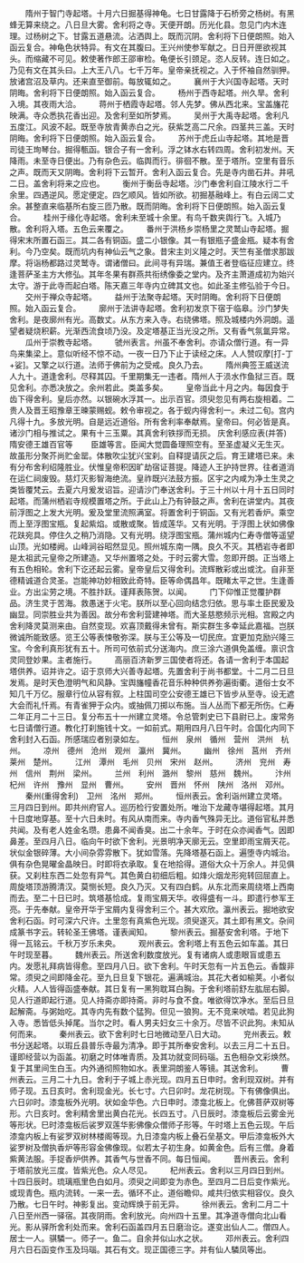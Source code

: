 <!-- { "loadSidebar": true } -->
　　隋州于智门寺起塔。十月六日掘基得神龟。七日甘露降于石桥旁之杨树。有黑蜂无算来绕之。八日旦大雾。舍利将之寺。天便开朗。历光化县。忽见门内木连理。过杨树之下。甘露五道悬流。沾洒舆上。既而沉阴。舍利将下日便朗照。始入函云复合。神龟色状特异。有文在其腹曰。王兴州使参军献之。日日开匣欲视其头。而缩藏不可见。敕使著作郎王邵审检。龟便长引颈足。恣人反转。连日如之。乃见有文在其头曰。上大王八八。七千万年。皇帝亲抚视之。入于怀袖自然驯狎。放诸宫沼及草内。还来直至御前。每放辄如之。
　　襄州于大兴国寺起塔。天时阴晦。舍利将下日便朗照。始入函云复合。
　　杨州于西寺起塔。州久旱。舍利入境。其夜雨大洽。
　　蒋州于栖霞寺起塔。邻人先梦。佛从西北来。宝盖旛花映满。寺众悉执花香出迎。及舍利至如所梦焉。
　　吴州于大禹寺起塔。舍利凡五度江。风波不起。既至寺放青黄赤白之光。获紫芝高二尺余。四茎共三盖。天时阴晦。舍利将下日便朗照。始入函云复合。
　　苏州于虎丘山寺起塔。其地是晋司徒王珣琴台。掘得甎函。银合子有一舍利。浮之钵水右转四周。舍利初发州。天降雨。未至寺日便出。乃有杂色云。临舆而行。徘徊不散。至于塔所。空里有音乐之声。既而天又阴晦。舍利将下云暂开。舍利入函云复合。先是寺内凿石井。井吼二日。盖舍利将来之应也。
　　衡州于衡岳寺起塔。沙门奉舍利自江陵水行二千余里。四遇逆风。愿定便定。四乞顺风。皆如所欲。初掘基融峰上。有白云阔二丈余。甚整直来临基所右旋三匝乃散。既而阴晦。舍利将下日便朗照。始入函云复合。
　　桂州于缘化寺起塔。舍利未至城十余里。有鸟千数夹舆行飞。入城乃散。舍利将入塔。五色云来覆之。
　　番州于洪杨乡崇杨里之灵鹫山寺起塔。掘得宋末所置石函三。其二各有铜函。盛二小银像。其一有银瓶子盛金瓶。疑本有舍利。今乃空矣。既而坑内有神仙云气之象。昔宋主刘义隆之时。天竺有圣僧求那跋摩。将诣杨都路过灵鹫寺。谓诸僧曰。此间寻有异瑞。兼值王者登临征应建立。终逢菩萨圣主方大修弘。其年冬果有群燕共衔绣像委之堂内。及齐主萧道成初为始兴太守。游于此寺而起白塔。陈天嘉三年寺内立碑其文也。如此圣主修弘验于今日。
　　交州于禅众寺起塔。
　　益州于法聚寺起塔。天时阴晦。舍利将下日便朗照。始入函云复合。
　　廓州于法讲寺起塔。舍利初发京下宿于临皋。沙门梦失舍利。是夜廓州有光。高数丈。从东方来入寺。右绕佛塔。照及城楼内外洞朗。遥望者疑烧积薪。光渐西流食顷乃没。及定塔基正当光没之所。又有香气氛氲异常。
　　瓜州于崇教寺起塔。
　　虢州表言。州虽不奉舍利。亦请众僧行道。有一异鸟来集梁上。意似听经不惊不动。一夜一日乃下止于读经之床。人人赞叹摩[打-丁+娑]。又擎之以行道。法师于佛前为之受戒。良久乃去。
　　隋州典签王威送流人九十。道逢舍利。尽释其囚。千里期集无一违者。隋州人于涢水作鱼狱三百。既见舍利。亦悉决放之。余州若此。类盖多矣。
　　皇帝当此十月之内。每因食于齿下得舍利。皇后亦然。以银碗水浮其一。出示百官。须臾忽见有两右旋相着。二贵人及晋王昭豫章王暕蒙赐蚬。敕令审视之。各于蚬内得舍利一。未过二旬。宫内凡得十九。多放光明。自是远近道俗。所有舍利率奉献焉。皇帝曰。何必皆是真。诸沙门相与推试之。果有十三玉粟。其真舍利铁拶而无损。
庆舍利感应表(并答)
隋安德王雄百官等
　　臣雄等言。臣闻大觉圆备理照空有。至圣虚凝义无生灭。故虽形分聚芥尚贮金罂。体散吹尘犹兴宝刹。自释提请灰之后。育王建塔已来。未有分布舍利绍隆胜业。伏惟皇帝积因旷劫宿证菩提。降迹人王护持世界。往者道消在运仁祠废毁。慈灯灭影智海绝流。皇祚既兴法鼓方振。区宇之内咸为净土生灵之类皆覆梵云。去夏六月爰发诏旨。迎请沙门奉送舍利。于三十州以十月十五日同时起塔。而蒲州栖岩寺规模置塔之所。于此山上乃有钟鼓之声。舍利在讲堂内。其夜前浮图之上发大光明。爰及堂里流照满室。将置舍利于铜函。又有光若香炉。乘空而上至浮图宝瓶。复起紫焰。或散或聚。皆成莲华。又有光明。于浮图上状如佛像花趺宛具。停住久之稍乃消隐。又有光明。绕浮图宝瓶。蒲州城内仁寿寺僧等遥望山顶。光如楼阙。山峰涧谷昭然显见。照州城东南一隅。良久不灭。其栖岩寺者即是太祖武元皇帝之所建造。又华州置塔之处。于时云雾大雪。忽即开朗。正当塔上有五色相轮。舍利下讫还起云雾。皇帝皇后又得舍利。流辉散彩或出或沈。自非至德精诚道合灵圣。岂能神功妙相致此奇特。臣等命偶昌年。既睹太平之世。生逢善业。方出尘劳之境。不胜抃跃。谨拜表陈贺。以闻。
　　门下仰惟正觉覆护群品。济生灵于苦海。救愚迷于火宅。朕所以至心回向结念归依。思与率土臣民爰及幽显。同崇胜业共为善因。故分布舍利营建神塔。而大圣慈愍频示光相。宫殿之内舍利降灵莫测来由。自然变现。欢喜顶戴得未曾有。斯实群生多幸延此嘉福。岂朕微诚所能致感。览王公等表悚敬弥深。朕与王公等及一切民庶。宜更加克励兴隆三宝。今舍利真形犹有五十。所司可依前式分送海内。庶三涂六道俱免盖缠。禀识含灵同登妙果。主者施行。
　　高丽百济新罗三国使者将还。各请一舍利于本国起塔供养。诏并许之。诏于京师大兴善寺起塔。先置舍利于尚书都堂。十二月二日旦发焉。是时天色澄明气和风静。宝舆旛幢香花音乐种种供养弥遍街衢。道俗士女不知几千万亿。服章行位从容有叙。上柱国司空公安德王雄已下皆步从至寺。设无遮大会而礼忏焉。有青雀狎于众内。或抽佩刀掷以布施。当人丛而下都无所伤。仁寿二年正月二十三日。复分布五十一州建立灵塔。令总管刺史已下县尉已上。废常务七日请僧行道。教化打刹施钱十文。一如前式。期用四月八日午时。合国化内同下舍利封入石函。所感瑞应者别录如左。
　　恒州　泉州　循州　营州　洪州　杭州。
　　凉州　德州　沧州　观州　瀛州　冀州。
　　幽州　徐州　莒州　齐州　莱州　楚州。
　　江州　潭州　毛州　贝州　宋州　赵州。
　　济州　兖州　寿州　信州　荆州　梁州。
　　兰州　利州　潞州　黎州　慈州　魏州。
　　汴州　杞州　许州　豫州　显州　曹州。
　　安州　晋州　怀州　陕州　洛州　邓州。
　　秦州(重得舍利)　卫州　洺州　郑州。
　　恒州表云。舍利诣州建立灵塔。三月四日到州。即共州府官人。巡历检行安置处所。唯治下龙藏寺堪得起塔。其月十日度地穿基。至十六日未时。有风从南而来。寺内香气殊异无比。道俗官私并悉共闻。及有老人姓金名瓒。患鼻不闻香臭。出二十余年。于时在众亦闻香气。因即鼻差。至四月八日。临向午时欲下舍利。光景明净天廓无云。空里即雨宝屑天花。状似金银碎薄。大小间杂雰雰散下。犹如雪落。先降塔基石函上。遍堕寺内城治。俱有杂色晃曜金晶映日。时即将衣承取。复在地拾得。道俗大众十万余人。并见俱获。又刹柱东西二处忽有异气。其色黄白初细后粗。如烽火烟龙形宛转回屈直上。周旋塔顶游腾清汉。莫恻长短。良久乃灭。又有四白鹤。从东北而来周绕塔上西南而去。至二十日已时。筑塔基恰成。复雨宝屑天华。收得盛有一斗。即遣行参军王亮。于先奉献。皇帝开华于宝屑内复得舍利三个。甚大欢欣。瀛州表云。掘地欲安舍利石函。时可深六尺许。土里忽有真紫色光现。须臾遂灭。其土即有黑文。杂间成篆书字云。转轮圣王佛塔。谨表闻知。
　　黎州表云。掘基安舍利塔。于地下得一瓦铭云。千秋万岁乐未央。
　　观州表云。舍利塔上有五色云如车盖。其日午时现至暮。
　　魏州表云。所送舍利数度放光。复有诸病人或患眼盲或患五内。发愿礼拜病皆得愈。至四月八日。欲下舍利。午时天忽有一片五色云。香馥非常。须臾之间即降金花。至九日旦复下银花。遍满城治。其花大者如榆荚。小者似火精。人人皆得函盛奉献。其日复有一黑狗耽耳白胸。于舍利塔前舒左肱屈右脚。见人行道即起行道。见人持斋亦即持斋。非时与食不食。唯欲得饮净水。至后日旦起解斋。与粥始吃。其寺内先有数个猛狗。但见一狼狗。无不竞来吠啮。若见此狗入寺。悉皆低头掉尾。当尔之时。看人男夫妇女三十余万。尽皆不识此狗。未知从何而来。
　　秦州表云。欲下舍利时七日地微动至八日大动。
　　兖州表云。敕书分送起塔。以瑕丘县普乐寺最为清净。即于其所奉安舍利。以去三月二十五日。谨即经营以为函盖。初磨之时体唯青质。及其功就变同码瑙。五色相杂文彩焕然。复于其里间生白玉。内外通彻照物如水。表里洞朗鉴人等镜。其送舍利。
　　曹州表云。三月二十九日。舍利于子城上赤光现。四月五日申时。舍利现双树。并有师子现。五日亥时。舍利现金光。长七寸。六日卯时。龙花树现。下有佛像俱出。六日卯时。漆龛板外光明。状如金华色。六日申时。漆龛北板上。化佛菩萨双树等形。六日亥时。舍利精舍里出黄白花光。长四五寸。八日辰时。漆龛板后云雾金光等形状。巳时漆龛板后裟罗双莲华影佛像众僧师子形等。午时塔上五色云现。午后漆龛内板上有娑罗双树林楼阁等现。九日漆龛内板上叠石垒基文。甲后漆龛板外大娑罗树及僧执香炉等形容金佛像现。似若太子初生身。如黄金色。后有三僧。身着紫黄法服。手捉香炉供养。其香气与世香不同。每日恒闻。
　　晋州表云。舍利于塔前放光三度。皆紫光色。众人尽见。
　　杞州表云。舍利以三月四日到州。十四日辰时。琉璃瓶里色白如月。须臾之间即变为赤色。至四月二日后变作紫光。或现青色。瓶内流转。一来一去。循环不止。道俗瞻仰。咸共归依实相容仪。良久乃散。七日午时。神影复出。变动辉焕于前无异。
　　徐州表云。舍利二月二十八日至州西一驿宿。其夜阴雨。舍利放光。向州四十五里。其净道寺僧向北山看光。影从驿所舍利处而来。舍利石函盖四月五日磨治讫。遂变出仙人二。僧四人。居士一人。骐驎一。师子一。鱼二。自余并似山水之状。
　　邓州表云。舍利四月六日石函变作玉及玛瑙。其石有文。现正国德三字。并有仙人驎凤等出。
